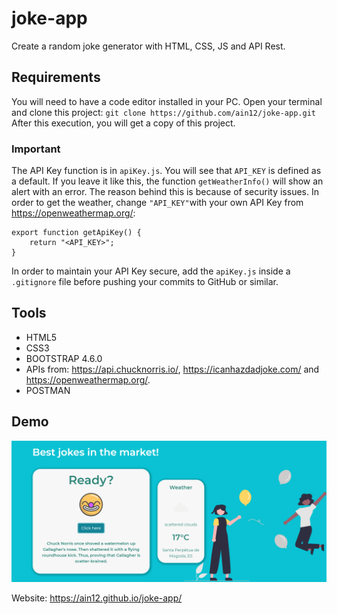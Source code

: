 # joke-app
Create a random joke generator with HTML, CSS, JS and API Rest.

## Requirements
You will need to have a code editor installed in your PC.
Open your terminal and clone this project:
`git clone https://github.com/ain12/joke-app.git`
After this execution, you will get a copy of this project.

### Important 
The API Key function is in `apiKey.js`. You will see that `API_KEY` is defined as a default. If you leave it like this, the function `getWeatherInfo()` will show an alert with an error. The reason behind this is because of security issues. In order to get the weather, change `"API_KEY"`with your own API Key from https://openweathermap.org/:

```
export function getApiKey() {
    return "<API_KEY>";
}
```
In order to maintain your API Key secure, add the `apiKey.js` inside a `.gitignore` file before pushing your commits to GitHub or similar. 

## Tools
- HTML5
- CSS3
- BOOTSTRAP 4.6.0
- APIs from: https://api.chucknorris.io/, https://icanhazdadjoke.com/ and https://openweathermap.org/.
- POSTMAN

## Demo
![Demo](img/demo.png)

Website: https://ain12.github.io/joke-app/